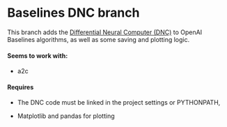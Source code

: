 # Baselines DNC branch

This branch adds the [Differential Neural Computer (DNC)](https://github.com/deepmind/dnc) to OpenAI Baselines algorithms, as well as some saving and plotting logic.


#### Seems to work with:

- a2c


#### Requires
- The DNC code must be linked in the project settings or PYTHONPATH,

- Matplotlib and pandas for plotting